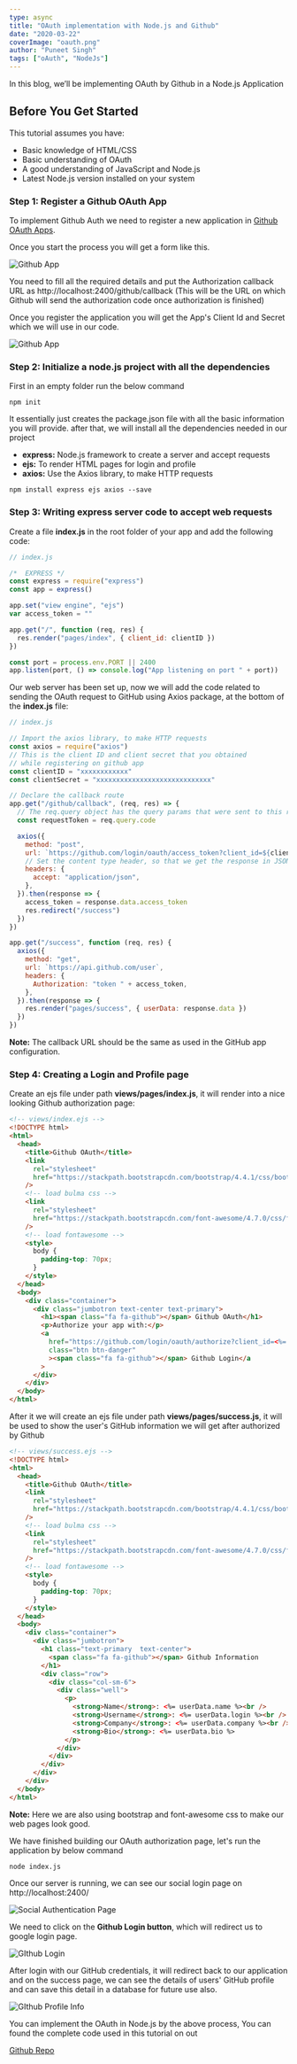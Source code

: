 ```yaml
---
type: async
title: "OAuth implementation with Node.js and Github"
date: "2020-03-22"
coverImage: "oauth.png"
author: "Puneet Singh"
tags: ["oAuth", "NodeJs"]
---
```


In this blog, we’ll be implementing OAuth by Github in a Node.js Application

## Before You Get Started

This tutorial assumes you have:

- Basic knowledge of HTML/CSS
- Basic understanding of OAuth
- A good understanding of JavaScript and Node.js
- Latest Node.js version installed on your system

### Step 1: Register a Github OAuth App

To implement Github Auth we need to register a new application in [Github OAuth Apps](https://github.com/settings/applications/new).

Once you start the process you will get a form like this.

![Github App](git_new_app.jpg "Github App")

You need to fill all the required details and put the Authorization callback URL as http://localhost:2400/github/callback (This will be the URL on which Github will send the authorization code once authorization is finished)

Once you register the application you will get the App's Client Id and Secret which we will use in our code.

![Github App](github_cred.jpg "Github App")

### Step 2: Initialize a node.js project with all the dependencies

First in an empty folder run the below command

```
npm init
```

It essentially just creates the package.json file with all the basic information you will provide. after that, we will install all the dependencies needed in our project

- **express:** Node.js framework to create a server and accept requests
- **ejs:** To render HTML pages for login and profile
- **axios:** Use the Axios library, to make HTTP requests

```
npm install express ejs axios --save
```

### Step 3: Writing express server code to accept web requests

Create a file **index.js** in the root folder of your app and add the following code:

```javascript
// index.js

/*  EXPRESS */
const express = require("express")
const app = express()

app.set("view engine", "ejs")
var access_token = ""

app.get("/", function (req, res) {
  res.render("pages/index", { client_id: clientID })
})

const port = process.env.PORT || 2400
app.listen(port, () => console.log("App listening on port " + port))
```

Our web server has been set up, now we will add the code related to sending the OAuth request to GitHub using Axios package, at the bottom of the **index.js** file:

```javascript
// index.js

// Import the axios library, to make HTTP requests
const axios = require("axios")
// This is the client ID and client secret that you obtained
// while registering on github app
const clientID = "xxxxxxxxxxxx"
const clientSecret = "xxxxxxxxxxxxxxxxxxxxxxxxxxxxx"

// Declare the callback route
app.get("/github/callback", (req, res) => {
  // The req.query object has the query params that were sent to this route.
  const requestToken = req.query.code

  axios({
    method: "post",
    url: `https://github.com/login/oauth/access_token?client_id=${clientID}&client_secret=${clientSecret}&code=${requestToken}`,
    // Set the content type header, so that we get the response in JSON
    headers: {
      accept: "application/json",
    },
  }).then(response => {
    access_token = response.data.access_token
    res.redirect("/success")
  })
})

app.get("/success", function (req, res) {
  axios({
    method: "get",
    url: `https://api.github.com/user`,
    headers: {
      Authorization: "token " + access_token,
    },
  }).then(response => {
    res.render("pages/success", { userData: response.data })
  })
})
```

**Note:** The callback URL should be the same as used in the GitHub app configuration.

### Step 4: Creating a Login and Profile page

Create an ejs file under path **views/pages/index.js**, it will render into a nice looking Github authorization page:

```html
<!-- views/index.ejs -->
<!DOCTYPE html>
<html>
  <head>
    <title>Github OAuth</title>
    <link
      rel="stylesheet"
      href="https://stackpath.bootstrapcdn.com/bootstrap/4.4.1/css/bootstrap.min.css"
    />
    <!-- load bulma css -->
    <link
      rel="stylesheet"
      href="https://stackpath.bootstrapcdn.com/font-awesome/4.7.0/css/font-awesome.min.css"
    />
    <!-- load fontawesome -->
    <style>
      body {
        padding-top: 70px;
      }
    </style>
  </head>
  <body>
    <div class="container">
      <div class="jumbotron text-center text-primary">
        <h1><span class="fa fa-github"></span> Github OAuth</h1>
        <p>Authorize your app with:</p>
        <a
          href="https://github.com/login/oauth/authorize?client_id=<%= client_id %>"
          class="btn btn-danger"
          ><span class="fa fa-github"></span> Github Login</a
        >
      </div>
    </div>
  </body>
</html>
```

After it we will create an ejs file under path **views/pages/success.js**, it will be used to show the user's GitHub information we will get after authorized by Github

```html
<!-- views/success.ejs -->
<!DOCTYPE html>
<html>
  <head>
    <title>Github OAuth</title>
    <link
      rel="stylesheet"
      href="https://stackpath.bootstrapcdn.com/bootstrap/4.4.1/css/bootstrap.min.css"
    />
    <!-- load bulma css -->
    <link
      rel="stylesheet"
      href="https://stackpath.bootstrapcdn.com/font-awesome/4.7.0/css/font-awesome.min.css"
    />
    <!-- load fontawesome -->
    <style>
      body {
        padding-top: 70px;
      }
    </style>
  </head>
  <body>
    <div class="container">
      <div class="jumbotron">
        <h1 class="text-primary  text-center">
          <span class="fa fa-github"></span> Github Information
        </h1>
        <div class="row">
          <div class="col-sm-6">
            <div class="well">
              <p>
                <strong>Name</strong>: <%= userData.name %><br />
                <strong>Username</strong>: <%= userData.login %><br />
                <strong>Company</strong>: <%= userData.company %><br />
                <strong>Bio</strong>: <%= userData.bio %>
              </p>
            </div>
          </div>
        </div>
      </div>
    </div>
  </body>
</html>
```

**Note:** Here we are also using bootstrap and font-awesome css to make our web pages look good.

We have finished building our OAuth authorization page, let's run the application by below command

```
node index.js
```

Once our server is running, we can see our social login page on http://localhost:2400/

![Social Authentication Page](github_login.jpg "Social Authentication Page")

We need to click on the **Github Login button**, which will redirect us to google login page.

![GIthub Login](github_auth.jpg "GIthub Login")

After login with our GitHub credentials, it will redirect back to our application and on the success page, we can see the details of users' GitHub profile and can save this detail in a database for future use also.

![GIthub Profile Info](github_profile.jpg "Github Profile Info")

You can implement the OAuth in Node.js by the above process, You can found the complete code used in this tutorial on out

[ Github Repo ](https://github.com/LoginRadius/engineering-blog-samples/tree/master/NodeJs/)
